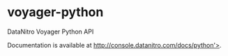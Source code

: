 voyager-python
==============

DataNitro Voyager Python API

Documentation is available at <a href='http://console.datanitro.com/docs/python'>http://console.datanitro.com/docs/python'>.